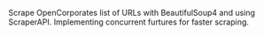Scrape OpenCorporates list of URLs with BeautifulSoup4 and using ScraperAPI.
Implementing concurrent furtures for faster scraping.
